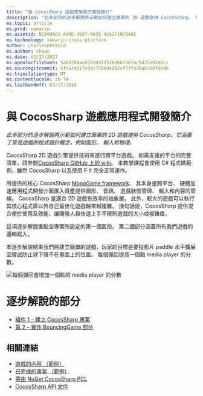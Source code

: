 ```yaml
---
title: "與 CocosSharp 遊戲應用程式開發簡介"
description: "此多部分的逐步解說將示範如何建立簡單的 2D 遊戲使用 CocosSharp。 它涵蓋了常見遊戲的程式設計概念，例如圖形、 輸入和物理。"
ms.topic: article
ms.prod: xamarin
ms.assetid: BCA99A61-A48D-4207-9A35-4C62F10C9AA5
ms.technology: xamarin-cross-platform
author: charlespetzold
ms.author: chape
ms.date: 03/27/2017
ms.openlocfilehash: 5ab6f68aed791dd21516d663367ac5435e92d6cc
ms.sourcegitcommit: 5fc1c4d17cd9c755604092cf7ff038a6358f8646
ms.translationtype: MT
ms.contentlocale: zh-TW
ms.lasthandoff: 03/17/2018
---
```

# <a name="introduction-to-game-development-with-cocossharp"></a>與 CocosSharp 遊戲應用程式開發簡介

_此多部分的逐步解說將示範如何建立簡單的 2D 遊戲使用 CocosSharp。它涵蓋了常見遊戲的程式設計概念，例如圖形、 輸入和物理。_

CocosSharp 2D 遊戲引擎提供技術來進行跨平台遊戲。 如需支援的平台的完整清單，請參閱[CocosSharp GitHub 上的 wiki](https://github.com/mono/CocosSharp/wiki)。 本教學課程會使用 C# 程式碼範例，雖然 CocosSharp 以及使用 F # 完全正常運作。

所提供的核心 CocosSharp [MonoGame framework](http://www.monogame.net/)、 其本身是跨平台、 硬體加速應用程式開發介面匯入資產提供圖形、 音訊、 遊戲狀態管理、 輸入和內容的管線。 CocosSharp 是適合 2D 遊戲有效率的抽象層。 此外，較大的遊戲可以執行其核心程式庫以外自己最佳化遊戲越來越複雜。 換句話說，CocosSharp 提供混合便於使用及效能，讓開發人員快速上手不限制遊戲的大小或複雜度。

這項逐步解說重點空專案所設定的第一個區段。  第二個部分涵蓋所有我們遊戲的邏輯寫入。 

本逐步解說結束我們將建立簡單的遊戲，玩家的目標是要投影片 paddle 水平擴展至嘗試防止球下降不在畫面上的位置。 每個彈回提高一個點 media player 的分數。

![](images/image1.png "每個彈回會增加一個點的 media player 的分數")

# <a name="walkthrough-parts"></a>逐步解說的部分

* [組件 1 – 建立 CocosSharp 專案](~/graphics-games/cocossharp/first-game/part1.md)
* [第 2 – 實作 BouncingGame 部分](~/graphics-games/cocossharp/first-game/part2.md)

## <a name="related-links"></a>相關連結

- [遊戲的內容 （範例）](https://github.com/xamarin/mobile-samples/blob/master/BouncingGame/Resources/Content.zip?raw=true)
- [已完成的專案 （範例）](https://developer.xamarin.com/samples/mobile/BouncingGame/)
- [需由 NuGet CocosSharp PCL](http://www.nuget.org/packages/CocosSharp.PCL.Shared/)
- [CocosSharp API 文件](https://developer.xamarin.com/api/namespace/CocosSharp/)

